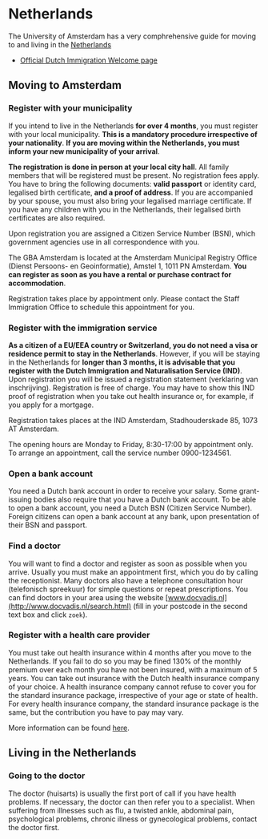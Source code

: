 # Netherlands #

The University of Amsterdam has a very comphrehensive guide for moving to and living in the [Netherlands](http://www.uva.nl/en/about-the-uva/working-at-the-uva/practical-information)

- [Official Dutch Immigration Welcome page](http://www.newtoholland.nl/NewToHolland/app/en/home?init=true )

## Moving to Amsterdam #

### Register with your municipality ###

If you intend to live in the Netherlands **for over 4 months**, you must register with your local municipality. **This is a mandatory procedure irrespective of your nationality**. **If you are moving within the Netherlands, you must inform your new municipality of your arrival**.

**The registration is done in person at your local city hall**. All family members that will be registered must be present. No registration fees apply. You have to bring the following documents: **valid passport** or identity card, legalised birth certificate, **and a proof of address**. If you are accompanied by your spouse, you must also bring your legalised marriage certificate. If you have any children with you in the Netherlands, their legalised birth certificates are also required.

Upon registration you are assigned a Citizen Service Number (BSN), which government agencies use in all correspondence with you.

The GBA Amsterdam is located at the Amsterdam Municipal Registry Office (Dienst Persoons- en Geoinformatie), Amstel 1, 1011 PN Amsterdam. **You can register as soon as you have a rental or purchase contract for accommodation**.

Registration takes place by appointment only. Please contact the Staff Immigration Office to schedule this appointment for you.

### Register with the immigration service ###

**As a citizen of a EU/EEA country or Switzerland, you do not need a visa or residence permit to stay in the Netherlands**. However, if you will be staying in the Netherlands for **longer than 3 months, it is advisable that you register with the Dutch Immigration and Naturalisation Service (IND)**. Upon registration you will be issued a registration statement (verklaring van inschrijving). Registration is free of charge.
You may have to show this IND proof of registration when you take out health insurance or, for example, if you apply for a mortgage.

Registration takes places at the IND Amsterdam, Stadhouderskade 85, 1073 AT Amsterdam.

The opening hours are Monday to Friday, 8:30-17:00 by appointment only. To arrange an appointment, call the service number 0900-1234561.

### Open a bank account ###

You need a Dutch bank account in order to receive your salary. Some grant-issuing bodies also require that you have a Dutch bank account. To be able to open a bank account, you need a Dutch BSN (Citizen Service Number).
Foreign citizens can open a bank account at any bank, upon presentation of their BSN and passport.

### Find a doctor ###

You will want to find a doctor and register as soon as possible when you arrive. Usually you must make an appointment first, which you do by calling the receptionist. Many doctors also have a telephone consultation hour (telefonisch spreekuur) for simple questions or repeat prescriptions. You can find doctors in your area using the website [www.docvadis.nl](http://www.docvadis.nl/search.html) (fill in your postcode in the second text box and click `zoek`).

### Register with a health care provider ###

You must take out health insurance within 4 months after you move to the Netherlands. If you fail to do so you may be fined 130% of the monthly premium over each month you have not been insured, with a maximum of 5 years. You can take out insurance with the Dutch health insurance company of your choice. A health insurance company cannot refuse to cover you for the standard insurance package, irrespective of your age or state of health. For every health insurance company, the standard insurance package is the same, but the contribution you have to pay may vary.

More information can be found [here](http://www.government.nl/issues/health-issues/health-insurance).

## Living in the Netherlands ##

### Going to the doctor ###

The doctor (huisarts) is usually the first port of call if you have health problems. If necessary, the doctor can then refer you to a specialist. When suffering from illnesses such as flu, a twisted ankle, abdominal pain, psychological problems, chronic illness or gynecological problems, contact the doctor first.
